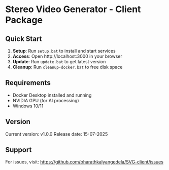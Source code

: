 # Stereo Video Generator - Client Package

## Quick Start

1. **Setup**: Run `setup.bat` to install and start services
2. **Access**: Open http://localhost:3000 in your browser
3. **Update**: Run `update.bat` to get latest version
4. **Cleanup**: Run `cleanup-docker.bat` to free disk space

## Requirements

- Docker Desktop installed and running
- NVIDIA GPU (for AI processing)
- Windows 10/11

## Version

Current version: v1.0.0
Release date: 15-07-2025

## Support

For issues, visit: https://github.com/bharathkalyangedela/SVG-client/issues
